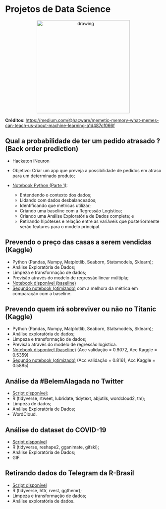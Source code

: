 # Projetos de Data Science


<p align="center">
  <img src="https://miro.medium.com/max/3200/0*FL03kQRXT_TFerSD" alt="drawing" width="300" height="300"/>

**Créditos**: https://medium.com/@hacware/memetic-memory-what-memes-can-teach-us-about-machine-learning-a1d487cf066f

</p>


## Qual a probabilidade de ter um pedido atrasado ? (Back order prediction)

- Hackaton iNeuron
- Objetivo: Criar um app que preveja a possibilidade de pedidos em atraso para um determinado produto;
- [Notebook Python (Parte 1)](https://nbviewer.jupyter.org/github/barbosarafael/Projetos/blob/master/iNeuron_Back_order_prediction_Notebook/1parte_hackaton_ineuron_back_order_prediction.ipynb):

  - Entendendo o contexto dos dados;
  - Lidando com dados desbalanceados;
  - Identificando que métricas utilizar;
  - Criando uma baseline com a Regressão Logística;
  - Criando uma Análise Exploratória de Dados completa; e
  - Retirando hipóteses e relação entre as variáveis que posteriormente serão features para o modelo principal.


## Prevendo o preço das casas a serem vendidas (Kaggle)

- Python (Pandas, Numpy, Matplotlib, Seaborn, Statsmodels, Sklearn);
- Análise Exploratória de Dados;
- Limpeza e transformação de dados;
- Previsão através do modelo de regressão linear múltipla;
- [Notebook disponível (baseline)](https://nbviewer.jupyter.org/github/barbosarafael/Projetos/blob/master/House%20Prices%20-%20Advanced%20Regression%20Techniques/notebook_house_prices.ipynb)
- [Segundo notebook (otimizado)](https://nbviewer.jupyter.org/github/barbosarafael/Projetos/blob/master/House%20Prices%20-%20Advanced%20Regression%20Techniques/notebook_2.ipynb) com a melhora da métrica em comparação com a baseline.



## Prevendo quem irá sobreviver ou não no Titanic (Kaggle)

- Python (Pandas, Numpy, Matplotlib, Seaborn, Statsmodels, Sklearn);
- Análise exploratória de dados;
- Limpeza e transformação de dados;
- Previsão através do modelo de regressão logística.
- [Notebook disponível (baseline)](https://nbviewer.jupyter.org/github/barbosarafael/Projetos/blob/master/Titanic%20-%20Kaggle/notebook_titanic_kaggle.ipynb) (Acc validação = 0.8072, Acc Kaggle = 0.5359)
- [Segundo notebook (otimizado)](https://nbviewer.jupyter.org/github/barbosarafael/Projetos/blob/master/Titanic%20-%20Kaggle/2notebook_titanic_kaggle.ipynb) (Acc validação = 0.8161, Acc Kaggle = 0.5885)



## Análise da #BelemAlagada no Twitter

- [Script disponível](https://github.com/barbosarafael/Projetos/blob/master/Twitter%20-%20Analise%20%23BelemAlagada/2020-03-10-analise-belemalagada.md);
- R (tidyverse, rtweet, lubridate, tidytext, abjutils, wordcloud2, tm);
- Limpeza de dados;
- Análise Exploratória de Dados;
- WordCloud.


## Análise do dataset do COVID-19

- [Script disponível](https://github.com/barbosarafael/Projetos/blob/master/Analise%20Exploratoria%20-%20COVID-19/2020-03-15-analise-exploratoria-dos-dados-do-covid-19.md)
- R (tidyverse, reshape2, gganimate, gifski);
- Análise Exploratória de Dados;
- GIF.


## Retirando dados do Telegram da R-Brasil

- [Script disponível](https://github.com/barbosarafael/Projetos/blob/master/Analise_Telegram_R/Script.md)
- R (tidyverse, httr, rvest, ggthemr);
- Limpeza e transformação de dados;
- Análise exploratória de dados.
